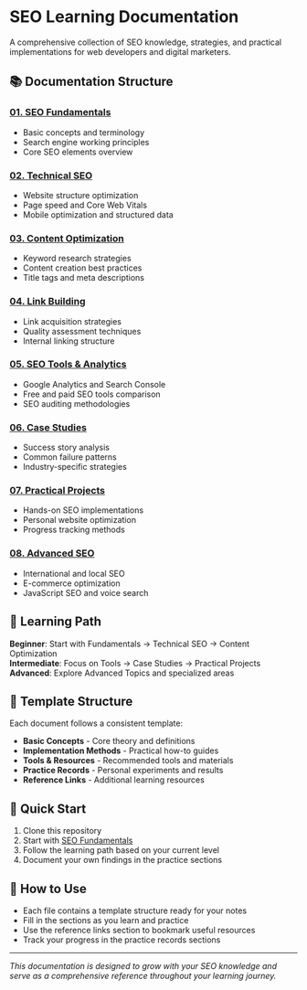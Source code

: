 # SEO Learning Documentation

A comprehensive collection of SEO knowledge, strategies, and practical implementations for web developers and digital marketers.

## 📚 Documentation Structure

### [01. SEO Fundamentals](./docs/01-seo-fundamentals.md)
- Basic concepts and terminology
- Search engine working principles  
- Core SEO elements overview

### [02. Technical SEO](./docs/02-technical-seo.md)
- Website structure optimization
- Page speed and Core Web Vitals
- Mobile optimization and structured data

### [03. Content Optimization](./docs/03-content-optimization.md)
- Keyword research strategies
- Content creation best practices
- Title tags and meta descriptions

### [04. Link Building](./docs/04-link-building.md)
- Link acquisition strategies
- Quality assessment techniques
- Internal linking structure

### [05. SEO Tools & Analytics](./docs/05-seo-tools.md)
- Google Analytics and Search Console
- Free and paid SEO tools comparison
- SEO auditing methodologies

### [06. Case Studies](./docs/06-case-studies.md)
- Success story analysis
- Common failure patterns
- Industry-specific strategies

### [07. Practical Projects](./docs/07-practical-projects.md)
- Hands-on SEO implementations
- Personal website optimization
- Progress tracking methods

### [08. Advanced SEO](./docs/08-advanced-seo.md)
- International and local SEO
- E-commerce optimization
- JavaScript SEO and voice search

## 🎯 Learning Path

**Beginner**: Start with Fundamentals → Technical SEO → Content Optimization  
**Intermediate**: Focus on Tools → Case Studies → Practical Projects  
**Advanced**: Explore Advanced Topics and specialized areas

## 📝 Template Structure

Each document follows a consistent template:
- **Basic Concepts** - Core theory and definitions
- **Implementation Methods** - Practical how-to guides  
- **Tools & Resources** - Recommended tools and materials
- **Practice Records** - Personal experiments and results
- **Reference Links** - Additional learning resources

## 🚀 Quick Start

1. Clone this repository
2. Start with [SEO Fundamentals](./docs/01-seo-fundamentals.md)
3. Follow the learning path based on your current level
4. Document your own findings in the practice sections

## 📖 How to Use

- Each file contains a template structure ready for your notes
- Fill in the sections as you learn and practice
- Use the reference links section to bookmark useful resources
- Track your progress in the practice records sections

---

*This documentation is designed to grow with your SEO knowledge and serve as a comprehensive reference throughout your learning journey.*
